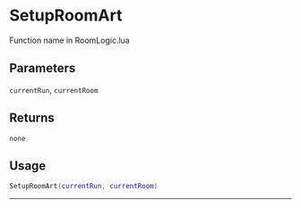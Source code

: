 # SetupRoomArt
Function name in RoomLogic.lua
## Parameters
`currentRun`, `currentRoom`
## Returns
`none`
## Usage
```lua
SetupRoomArt(currentRun, currentRoom)
```
---
